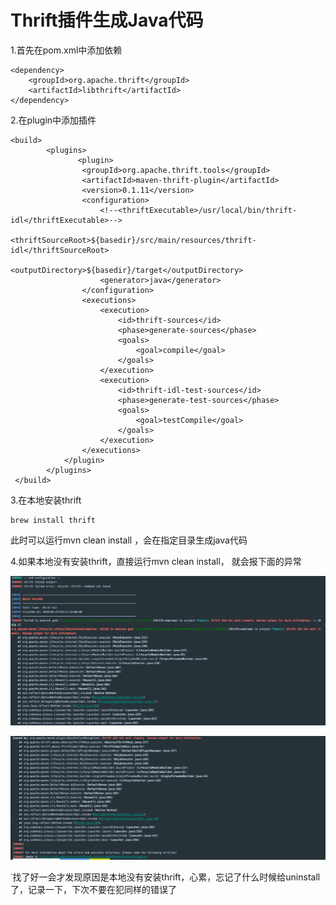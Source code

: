 # Thrift插件生成Java代码

1.首先在pom.xml中添加依赖

```text
<dependency>
    <groupId>org.apache.thrift</groupId>
    <artifactId>libthrift</artifactId>
</dependency>
```

2.在plugin中添加插件

```text
<build>
        <plugins>
               <plugin>
                <groupId>org.apache.thrift.tools</groupId>
                <artifactId>maven-thrift-plugin</artifactId>
                <version>0.1.11</version>
                <configuration>
                    <!--<thriftExecutable>/usr/local/bin/thrift-idl</thriftExecutable>-->
                    <thriftSourceRoot>${basedir}/src/main/resources/thrift-idl</thriftSourceRoot>
                    <outputDirectory>${basedir}/target</outputDirectory>
                    <generator>java</generator>
                </configuration>
                <executions>
                    <execution>
                        <id>thrift-sources</id>
                        <phase>generate-sources</phase>
                        <goals>
                            <goal>compile</goal>
                        </goals>
                    </execution>
                    <execution>
                        <id>thrift-idl-test-sources</id>
                        <phase>generate-test-sources</phase>
                        <goals>
                            <goal>testCompile</goal>
                        </goals>
                    </execution>
                </executions>
            </plugin>
        </plugins>
 </build>
```

3.在本地安装thrift

```text
brew install thrift
```

此时可以运行mvn clean install ，会在指定目录生成java代码

4.如果本地没有安装thrift，直接运行mvn clean install， 就会报下面的异常

![](../../.gitbook/assets/wechatimg41.png)

![](../../.gitbook/assets/wechatimg42.png)

˙找了好一会才发现原因是本地没有安装thrift，心累，忘记了什么时候给uninstall了，记录一下，下次不要在犯同样的错误了











